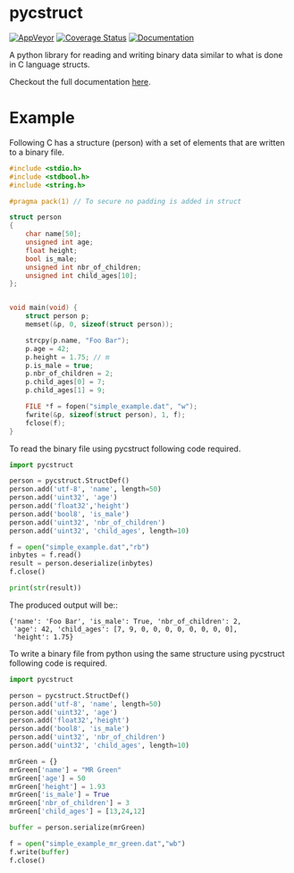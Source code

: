 # pycstruct

[![AppVeyor](https://ci.appveyor.com/api/projects/status/github/midstar/pycstruct?svg=true)](https://ci.appveyor.com/api/projects/status/github/midstar/pycstruct)
[![Coverage Status](https://coveralls.io/repos/github/midstar/pycstruct/badge.svg?branch=HEAD)](https://coveralls.io/github/midstar/pycstruct?branch=HEAD)
[![Documentation](https://readthedocs.org/projects/pycstruct/badge/?version=latest)](https://pycstruct.readthedocs.io/en/latest/?badge=latest)

A python library for reading and writing binary data similar to what is done in C language structs.

Checkout the full documentation [here](https://pycstruct.readthedocs.io/en/latest/).

# Example

Following C has a structure (person) with a set of elements
that are written to a binary file.

```c
#include <stdio.h>
#include <stdbool.h>
#include <string.h>

#pragma pack(1) // To secure no padding is added in struct

struct person 
{ 
    char name[50];
    unsigned int age;
    float height;
    bool is_male;
    unsigned int nbr_of_children;
    unsigned int child_ages[10];
};


void main(void) {
    struct person p;
    memset(&p, 0, sizeof(struct person));

    strcpy(p.name, "Foo Bar");
    p.age = 42;
    p.height = 1.75; // m
    p.is_male = true;
    p.nbr_of_children = 2;
    p.child_ages[0] = 7;
    p.child_ages[1] = 9;

    FILE *f = fopen("simple_example.dat", "w");
    fwrite(&p, sizeof(struct person), 1, f);
    fclose(f);
}
```

To read the binary file using pycstruct following code 
required.

```python
import pycstruct

person = pycstruct.StructDef()
person.add('utf-8', 'name', length=50)
person.add('uint32', 'age')
person.add('float32','height')
person.add('bool8', 'is_male')
person.add('uint32', 'nbr_of_children')
person.add('uint32', 'child_ages', length=10)

f = open("simple_example.dat","rb")
inbytes = f.read()
result = person.deserialize(inbytes)
f.close()

print(str(result))
```

The produced output will be::

    {'name': 'Foo Bar', 'is_male': True, 'nbr_of_children': 2, 
     'age': 42, 'child_ages': [7, 9, 0, 0, 0, 0, 0, 0, 0, 0], 
     'height': 1.75}

To write a binary file from python using the same structure
using pycstruct following code is required.

```python
import pycstruct

person = pycstruct.StructDef()
person.add('utf-8', 'name', length=50)
person.add('uint32', 'age')
person.add('float32','height')
person.add('bool8', 'is_male')
person.add('uint32', 'nbr_of_children')
person.add('uint32', 'child_ages', length=10)

mrGreen = {}
mrGreen['name'] = "MR Green"
mrGreen['age'] = 50
mrGreen['height'] = 1.93
mrGreen['is_male'] = True
mrGreen['nbr_of_children'] = 3
mrGreen['child_ages'] = [13,24,12]

buffer = person.serialize(mrGreen)

f = open("simple_example_mr_green.dat","wb")
f.write(buffer)
f.close()
```
